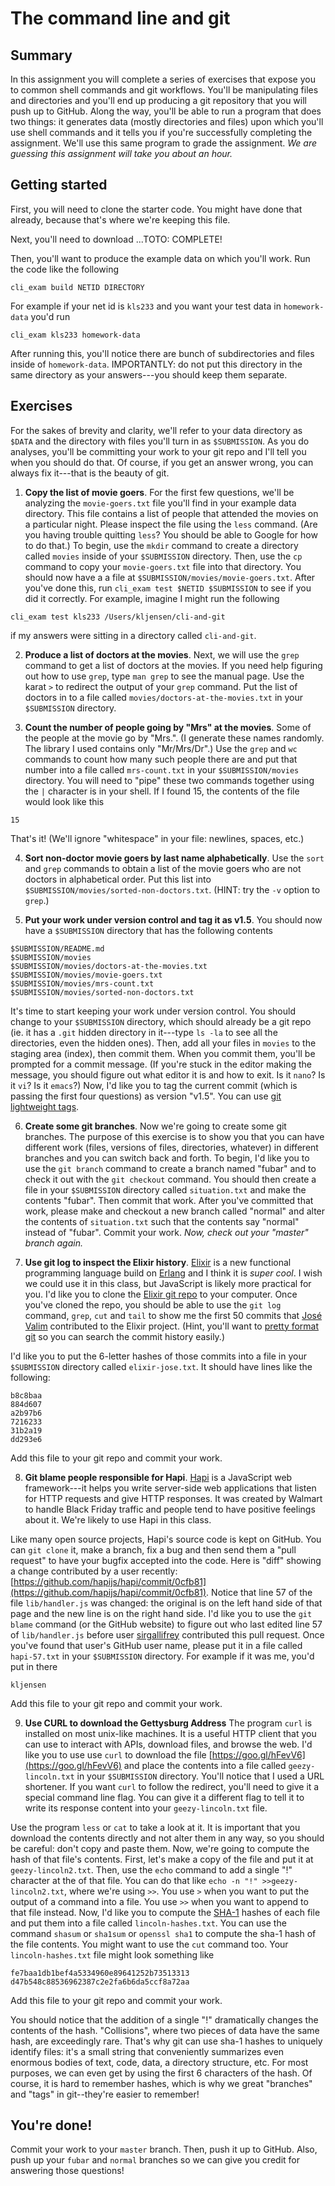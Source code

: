 # The command line and git

## Summary

In this assignment you will complete a series of exercises that
expose you to common shell commands and git workflows. You'll
be manipulating files and directories and  you'll
end up producing a git repository that you will push up to GitHub.
Along the way, you'll be able to run a program that does two things:
it generates data (mostly directories and files) upon which you'll
use shell commands and it tells you if you're successfully completing
the assignment. We'll use this same program to grade the assignment.
_We are guessing this assignment will take you about an hour._

## Getting started

First, you will need to clone the starter code. You might have done
that already, because that's where we're keeping this file.

Next, you'll need to download ...TOTO: COMPLETE!

Then, you'll want to produce the example data on which you'll work.
Run the code like the following

```
cli_exam build NETID DIRECTORY
```

For example if your net id is `kls233` and you want your test data in
`homework-data` you'd run

```
cli_exam kls233 homework-data
```

After running this, you'll notice there are bunch of subdirectories and
files inside of `homework-data`. IMPORTANTLY: do not put this directory
in the same directory as your answers---you should keep them separate.


## Exercises

For the sakes of brevity and clarity, we'll refer to your data directory
as `$DATA` and the directory with files you'll turn in as `$SUBMISSION`.
As you do analyses, you'll
be committing your work to your git repo and I'll tell you when you should
do that. Of course, if you get an answer
wrong, you can always fix it---that is the beauty of git.

1. **Copy the list of movie goers**.
For the first few questions, we'll be analyzing the `movie-goers.txt`
file you'll find in your example data directory. This file contains a list of
people that attended the movies on a particular night. Please inspect the file
using the `less` command. (Are you having trouble quitting `less`? You should
be able to Google for how to do that.) To begin, use the
`mkdir` command to create a directory called `movies` inside of your `$SUBMISSION`
directory. Then, use the `cp` command to copy your `movie-goers.txt` file
into that directory. You should now have a a file at
`$SUBMISSION/movies/movie-goers.txt`.
After you've done this, run `cli_exam test $NETID $SUBMISSION`
to see if you did it correctly. For example, imagine I might run the following

  ```
  cli_exam test kls233 /Users/kljensen/cli-and-git
  ```

  if my answers were sitting in a directory called `cli-and-git`.

2. **Produce a list of doctors at the movies**. Next, we will use
the `grep` command to get a list of doctors at the movies. If you
need help figuring out how to use `grep`, type `man grep` to see
the manual page. Use the karat `>` to redirect the output of your
`grep` command. Put the list of doctors in to a file called
`movies/doctors-at-the-movies.txt` in your `$SUBMISSION` directory.

3. **Count the number of people going by "Mrs" at the movies**.
Some of the people at the movie go by "Mrs.". (I generate these names
randomly. The library I used contains only "Mr/Mrs/Dr".)
Use the `grep` and `wc`
commands to count how many such people there are and put that number
into a file called `mrs-count.txt` in your `$SUBMISSION/movies` directory.
You will need to "pipe" these two commands together using the `|` character
is in your shell. If I found 15, the contents of the file would look like this

  ```
  15
  ```
That's it! (We'll ignore "whitespace" in your file: newlines, spaces, etc.)

4. **Sort non-doctor movie goers by last name alphabetically**.
Use the `sort` and `grep` commands to obtain a list of the movie
goers who are not doctors in alphabetical order. Put this list into
`$SUBMISSION/movies/sorted-non-doctors.txt`. (HINT: try the `-v` option
to `grep`.)

5. **Put your work under version control and tag it as v1.5**. You should now have
a `$SUBMISSION` directory that has the following contents

  ```
  $SUBMISSION/README.md
  $SUBMISSION/movies
  $SUBMISSION/movies/doctors-at-the-movies.txt
  $SUBMISSION/movies/movie-goers.txt
  $SUBMISSION/movies/mrs-count.txt
  $SUBMISSION/movies/sorted-non-doctors.txt
  ```
  It's time to start keeping your work under version control. You should
  change to your `$SUBMISSION` directory, which should already be a git
  repo (ie. it has a `.git` hidden directory in it---type `ls -la` to see
  all the directories, even the hidden ones). Then, add all your files in `movies` to the staging area (index),
  then commit them. When you commit them, you'll be prompted for a commit
  message. (If you're stuck in the editor making the message, you should
  figure out what editor it is and how to exit. Is it `nano`? Is it `vi`?
  Is it `emacs`?) Now, I'd like you to tag the current commit (which is
  passing the first four questions) as version "v1.5". You can use
  [git lightweight tags](https://git-scm.com/book/en/v2/Git-Basics-Tagging).

6. **Create some git branches**.
  Now we're going to create some git branches.
  The purpose of this exercise is to show you that you can have different
  work (files, versions of files, directories, whatever) in different branches
  and you can switch back and forth. To begin, I'd like you to use
  the `git branch` command to create a branch
  named "fubar" and to check it out with the `git checkout` command. You should then create a file in your `$SUBMISSION`
  directory called `situation.txt` and make the contents "fubar". Then
  commit that work. After you've committed that work, please make and
  checkout a new
  branch called "normal" and alter the contents of `situation.txt` such
  that the contents say "normal" instead of "fubar". Commit your work.
  _Now, check out your "master" branch again._

7. **Use git log to inspect the Elixir history**.
  [Elixir](http://elixir-lang.org/) is a new functional
  programming language build on [Erlang](https://www.erlang.org/)
  and I think it is _super cool_. I wish we could use it in this
  class, but JavaScript is likely more practical for you. I'd like
  you to clone the [Elixir git repo](https://github.com/elixir-lang/elixir)
  to your computer. Once you've cloned the repo, you should be able
  to use the `git log` command, `grep`, `cut` and
  `tail` to show me the first 50 commits that
  [José Valim](https://twitter.com/josevalim?lang=en) contributed
  to the Elixir project. (Hint, you'll want to [pretty format git](https://git-scm.com/docs/pretty-formats) so you can search
  the commit history easily.)

  I'd like you to put the 6-letter hashes of those commits into a
  file in your `$SUBMISSION` directory called `elixir-jose.txt`.
  It should have lines like the following:
  ```
  b8c8baa
  884d607
  a2b97b6
  7216233
  31b2a19
  dd293e6
  ```
  Add this file to your git repo and commit your work.

8. **Git blame people responsible for Hapi**. [Hapi](https://hapijs.com/)
  is a JavaScript web framework---it helps you write server-side web
  applications that listen for HTTP requests and give HTTP responses.
  It was created by Walmart to handle Black Friday traffic and people
  tend to have positive feelings about it. We're likely to use Hapi in
  this class.

  Like many open source projects, Hapi's source code is
  kept on GitHub. You can `git clone` it, make a branch, fix a bug and then
  send them a "pull request" to have your bugfix accepted into the code.
  Here is "diff" showing a change contributed by a user recently:
  [https://github.com/hapijs/hapi/commit/0cfb81](https://github.com/hapijs/hapi/commit/0cfb81). Notice that line 57 of the file `lib/handler.js`
  was changed: the original is on
  the left hand side of that page and the new line is on the right hand
  side. I'd like you to use the `git blame` command (or the GitHub website)
  to figure out who last edited line 57 of `lib/handler.js` before user [sirgallifrey](https://github.com/sirgallifrey) contributed this pull
  request. Once you've found that user's GitHub user name, please put it
  in a file called `hapi-57.txt` in your `$SUBMISSION` directory. For example
  if it was me, you'd put in there
  ```
  kljensen
  ```
  Add this file to your git repo and commit your work.

9. **Use CURL to download the Gettysburg Address** The program
  `curl` is installed
  on most unix-like machines. It is a useful HTTP client that you can use to
  interact with APIs, download files, and browse the web. I'd like you to use
  use `curl` to download the file [https://goo.gl/hFevV6](https://goo.gl/hFevV6) and place the contents into a file called
  `geezy-lincoln.txt` in your `$SUBMISSION` directory.
  You'll notice that I used a URL shortener. If you want `curl` to follow
  the redirect, you'll need to give it a special command line flag. You
  can give it a different flag to tell it to write its response content
  into your `geezy-lincoln.txt` file.

  Use the program `less`
  or `cat` to take a look at it. It is important that
  you download the contents directly and not alter them in any way, so you
  should be careful: don't copy and paste them. Now, we're going to compute
  the hash of that file's contents. First, let's make a copy of the file
  and put it at `geezy-lincoln2.txt`. Then, use the `echo` command to add
  a single "!" character at the of that file. You can do that like
  `echo -n "!" >>geezy-lincoln2.txt`, where we're using `>>`. You use
  `>` when you want to put the output of a command into a file. You use
  `>>` when you want to append to that file instead. Now, I'd like you to
  compute the [SHA-1](https://en.wikipedia.org/wiki/SHA-1) hashes of each
  file and put them into a file called `lincoln-hashes.txt`. You can use
  the command  `shasum` or `sha1sum` or `openssl sha1` to compute the sha-1
  hash of the file contents. You might want to use the `cut` command
  too. Your `lincoln-hashes.txt` file might look
  something like
  ```
  fe7baa1db1bef4a5334960e89641252b73513313
  d47b548c88536962387c2e2fa6b6da5ccf8a72aa
  ```
  Add this file to your git repo and commit your work.

  You should notice that the addition of a single "!" dramatically changes
  the contents of the hash. "Collisions", where two pieces of data have the
  same hash, are exceedingly rare. That's why git can use sha-1 hashes to
  uniquely identify files: it's a small string that conveniently summarizes
  even enormous bodies of text, code, data, a directory structure, etc.
  For most purposes, we can
  even get by using the first 6 characters of the hash. Of course, it is
  hard to remember hashes, which is why we great "branches" and "tags"
  in git--they're easier to remember!


## You're done!

Commit your work to your `master` branch. Then, push it up to GitHub.
Also, push up your `fubar` and `normal` branches so we can give you
credit for answering those questions!

